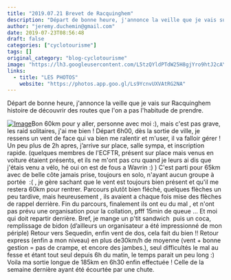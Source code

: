 ```yaml
---
title: "2019.07.21 Brevet de Racquinghem"
description: "Départ de bonne heure, j'annonce la veille que je vais sur Racquinghem histoire de découvrir des routes que l'on a pas l'habitude de prendre."
author: "jeremy.duchemin@gmail.com"
date: 2019-07-23T08:56:48
draft: false
categories: ["cyclotourisme"]
tags: []
original_category: "blog-cyclotourisme"
image: "https://lh3.googleusercontent.com/L5tzQYldPTdW25H8gjYro9htJ2cAYHVxXO_guiH-tEqKxSMJ5YGkmNRkY78Q-uLnwIY4a3R-K29wY7gntKwniA_O8LTx-Djw3vhzsdYzzB4E9_rAKy65QfkrjTpiag3kLwZOEAQDU5wsxqaPESHCT9u9Z4Q50pbT0ez6ZkgYjR9SUY-G5oDD48Y1GTZ7PfRCbuVFrZhGlan8K0bNOwf1pzQPFJO_WIlgFZPTp3Ww71k3VEBr-zhEGE0Em1xRnj_llZsiuR465jdkAJz1h0CcdEse40e82BI6WnpVnaFdgV0FcAVJ09JsuwdeUrmPLrdgsauL78352SlNH8s9vwZNtfhnX-qeIXleOX65SmBHnn9_PUtgGAEcD9t1RHDl0x6P5_q_4x_c1L2ruv7RFOKGYGiYeVqfTja9yZ7-MKvzqd7ckPuD1vrAE9ELCArpntIkNHyoSRbm_3qybURA_iAuuSO59Q8j1YkNlVpbFENCAKntMjK2riV4G8EXcRd8jEeOk8dnptlZliPvzgk_6MZZcSlg-_7-ZNecdVVrZQ-kjKAr1E5K9j-1qKKVQNxpeYcnzLOkoO0MZx2P9nJRwhkkUm3-tB-gdDcLKtoCRQsfnxOl3BhasO1yblr2lwdL1F-8YGnJUdPi4Lc35KufHXNN6MaGUSmAG7_f=w1288-h966-no"
links:
  - title: "LES PHOTOS"
    website: "https://photos.app.goo.gl/Ls9YcnvUXVAtRG2NA"
---
```


Départ de bonne heure, j'annonce la veille que je vais sur Racquinghem histoire de découvrir des routes que l'on a pas l'habitude de prendre.

<!--more-->

[![Image](https://lh3.googleusercontent.com/BtT9ht18ZidjKJgWtbkRXqHf-yMgTt78euVKl7Cw9SJ_3H7Orb4txY84csymwSeKRMA6frbYCDqiFleuaXjHxXIfjjrrneI58_AeAaCs6DxlnI57zQpaj-381FesDUdRnvEjcKRIygNqol5BIRhy0qRm7RHgbrGzt_6V1qz9BEA7KBCKgcuNj7M2Y4nBdDNa4K6vrxR35lc7S_p34cvgxNaZVknT2S2mWxYBFmptSr8TuEyzxIxJ5b6kDNuyB5SHDSyN7gKVZ4LNd4jK_ZWsgwH3B-3LOtn_Ojsh321420lS2vNVRJqsOJyM5VlBH2fLf977bQWs4Z7iuqSDJq4EbwSOZKhK4UHA0WVORnWq1HmvspJpJPJW6JiuQwHRlWsl96B8WdszPoEBwc4qD4vCiu1itRkxw4WX2vhSpBoBITaeJsmV0TetKA_X9o4aZvlVtN2SDc6fcqVTWpt-H8Yg9icbKDe6oEBwV3N9sm82hligJXfOIHDXg6ptBA7Y7hLkuS5sxQ46AVXQsYJJWtk7j6SQOVMT0po4_0uXM7ruRJma_bgtF1ESq2N3Zp1-0hLuWomsL6vcpG8Fw4lf99FZjeggEsY8DtsM3pn_8tvlMrAk5IlxkciPZidQywdHL4YX3kjXTTaG-v0mlM23KPKpDtakMBWAKpXa=w718-h404-no)](https://lh3.googleusercontent.com/BtT9ht18ZidjKJgWtbkRXqHf-yMgTt78euVKl7Cw9SJ_3H7Orb4txY84csymwSeKRMA6frbYCDqiFleuaXjHxXIfjjrrneI58_AeAaCs6DxlnI57zQpaj-381FesDUdRnvEjcKRIygNqol5BIRhy0qRm7RHgbrGzt_6V1qz9BEA7KBCKgcuNj7M2Y4nBdDNa4K6vrxR35lc7S_p34cvgxNaZVknT2S2mWxYBFmptSr8TuEyzxIxJ5b6kDNuyB5SHDSyN7gKVZ4LNd4jK_ZWsgwH3B-3LOtn_Ojsh321420lS2vNVRJqsOJyM5VlBH2fLf977bQWs4Z7iuqSDJq4EbwSOZKhK4UHA0WVORnWq1HmvspJpJPJW6JiuQwHRlWsl96B8WdszPoEBwc4qD4vCiu1itRkxw4WX2vhSpBoBITaeJsmV0TetKA_X9o4aZvlVtN2SDc6fcqVTWpt-H8Yg9icbKDe6oEBwV3N9sm82hligJXfOIHDXg6ptBA7Y7hLkuS5sxQ46AVXQsYJJWtk7j6SQOVMT0po4_0uXM7ruRJma_bgtF1ESq2N3Zp1-0hLuWomsL6vcpG8Fw4lf99FZjeggEsY8DtsM3pn_8tvlMrAk5IlxkciPZidQywdHL4YX3kjXTTaG-v0mlM23KPKpDtakMBWAKpXa=w718-h404-no)Bon 60km pour y aller, personne avec moi :), mais c'est pas grave, les raid solitaires, j'ai me bien !
Départ 6h00, dès la sortie de ville, je ressens un vent de face qui va bien me ralentir et m'user, il va falloir gérer !
Un peu plus de 2h apres, j’arrive sur place, salle sympa, et inscription rapide. (quelques membres de l'ECFTR, présent sur place mais venus en voiture étaient présents, et ils ne m'ont pas cru quand je leurs ai dis que j'étais venu a vélo, hé oui on est de fous a Wavrin :) )
C'est parti pour 65km avec de belle côte jamais prise, toujours en solo, n'ayant aucun groupe à portée&nbsp; :( , je gère sachant que le vent est toujours bien présent et qu'il me restera 60km pour rentrer.
Parcours plutôt bien fléché, quelques flèches un peu tardive, mais heureusement , ils avaient a chaque fois mise des flèches de rappel derrière.
Fin du parcours, finalement ils ont eu du mal , et n'ont pas prévu une organisation pour la collation, pfff 15min de queue ... Et moi qui doit repartir derrière.
Bref, je mange un p'tit sandwich&nbsp; puis un coca, remplissage de bidon (d’ailleurs un organisateur a été impressionné de mon périple)
Retour vers Sequedin, enfin vent de dos, cela fait du bien !! Retour express (enfin a mon niveau) en plus de30km/h de moyenne (vent&nbsp;+ bonne gestion = pas de crampe, et encore des jambes.), seul difficultés le mal au fesse et étant tout seul depuis 6h du matin, le temps parait un peu long :)
Voila ma sortie longue de 185km en 6h30 enfin effectuée ! Celle de la semaine dernière ayant été écourtée par une chute.